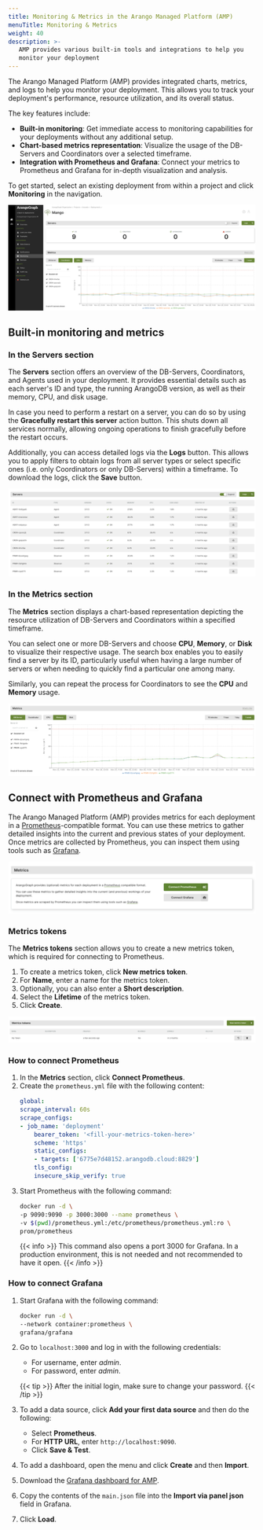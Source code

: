 ```yaml
---
title: Monitoring & Metrics in the Arango Managed Platform (AMP)
menuTitle: Monitoring & Metrics
weight: 40
description: >-
   AMP provides various built-in tools and integrations to help you
   monitor your deployment
---
```

The Arango Managed Platform (AMP) provides integrated charts, metrics, and logs
to help you monitor your deployment. This allows you to track your deployment's
performance, resource utilization, and its overall status.

The key features include:
- **Built-in monitoring**: Get immediate access to monitoring capabilities for
  your deployments without any additional setup.
- **Chart-based metrics representation**: Visualize the usage of the DB-Servers
  and Coordinators over a selected timeframe.
- **Integration with Prometheus and Grafana**: Connect your metrics to Prometheus
  and Grafana for in-depth visualization and analysis.

To get started, select an existing deployment from within a project and
click **Monitoring** in the navigation. 

![ArangoGraph Monitoring tab](../images/arangograph-monitoring-tab.png)

## Built-in monitoring and metrics

### In the **Servers** section

The **Servers** section offers an overview of the DB-Servers, Coordinators,
and Agents used in your deployment. It provides essential details such as each
server's ID and type, the running ArangoDB version, as well as their memory,
CPU, and disk usage.

In case you need to perform a restart on a server, you can do so by using the
**Gracefully restart this server** action button. This shuts down all services
normally, allowing ongoing operations to finish gracefully before the restart
occurs.

Additionally, you can access detailed logs via the **Logs** button. This allows
you to apply filters to obtain logs from all server types or select specific ones
(i.e. only Coordinators or only DB-Servers) within a timeframe. To download the
logs, click the **Save** button.

![ArangoGraph Monitoring Servers](../images/arangograph-monitoring-servers.png)

### In the **Metrics** section

The **Metrics** section displays a chart-based representation depicting the
resource utilization of DB-Servers and Coordinators within a specified timeframe.

You can select one or more DB-Servers and choose **CPU**, **Memory**, or **Disk**
to visualize their respective usage. The search box enables you to easily find
a server by its ID, particularly useful when having a large number of servers
or when needing to quickly find a particular one among many.

Similarly, you can repeat the process for Coordinators to see the **CPU** and
**Memory** usage.

![Arangograph Monitoring Metrics Chart](../images/arangograph-monitoring-metrics-chart.png)

## Connect with Prometheus and Grafana

The Arango Managed Platform (AMP) provides metrics for each deployment in a 
[Prometheus](https://prometheus.io/)-compatible format.
You can use these metrics to gather detailed insights into the current
and previous states of your deployment.
Once metrics are collected by Prometheus, you can inspect them using tools
such as [Grafana](https://grafana.com/oss/grafana/).

![ArangoGraph Connect Metrics Section](../images/arangograph-connect-metrics-section.png)

### Metrics tokens

The **Metrics tokens** section allows you to create a new metrics token,
which is required for connecting to Prometheus.

1. To create a metrics token, click **New metrics token**.
2. For **Name**, enter a name for the metrics token.
3. Optionally, you can also enter a **Short description**.
4. Select the **Lifetime** of the metrics token. 
5. Click **Create**.

![ArangoGraph Metrics Tokens](../images/arangograph-metrics-token.png)

### How to connect Prometheus

1. In the **Metrics** section, click **Connect Prometheus**.
2. Create the `prometheus.yml` file with the following content:
   ```yaml
   global:
   scrape_interval: 60s
   scrape_configs:
   - job_name: 'deployment'
       bearer_token: '<fill-your-metrics-token-here>'
       scheme: 'https'
       static_configs:
       - targets: ['6775e7d48152.arangodb.cloud:8829']
       tls_config:
       insecure_skip_verify: true
   ```
3. Start Prometheus with the following command:
   ```sh
   docker run -d \
   -p 9090:9090 -p 3000:3000 --name prometheus \
   -v $(pwd)/prometheus.yml:/etc/prometheus/prometheus.yml:ro \
   prom/prometheus
   ```
   {{< info >}}
   This command also opens a port 3000 for Grafana. In a production environment,
   this is not needed and not recommended to have it open.
   {{< /info >}}

### How to connect Grafana

1. Start Grafana with the following command:
   ```sh
   docker run -d \
   --network container:prometheus \
   grafana/grafana
   ```  
2. Go to `localhost:3000` and log in with the following credentials:
   - For username, enter *admin*.
   - For password, enter *admin*. 

    {{< tip >}}
    After the initial login, make sure to change your password.
    {{< /tip >}}

3. To add a data source, click **Add your first data source** and then do the following:
   - Select **Prometheus**.
   - For **HTTP URL**, enter `http://localhost:9090`.
   - Click **Save & Test**.      
4. To add a dashboard, open the menu and click **Create** and then **Import**.
5. Download the [Grafana dashboard for AMP](https://github.com/arangodb-managed/grafana-dashboards).
6. Copy the contents of the `main.json` file into the **Import via panel json** field in Grafana.
7. Click **Load**.
